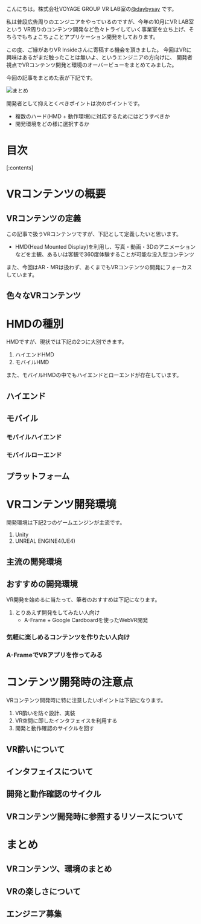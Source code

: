 こんにちは。株式会社VOYAGE GROUP VR LAB室の[@daybysay](https://twitter.com/daybysay) です。

私は普段広告周りのエンジニアをやっているのですが、今年の10月にVR LAB室という
VR周りのコンテンツ開発など色々トライしていく事業室を立ち上げ、そちらでもちょこちょことアプリケーション開発をしております。

この度、ご縁がありVR Insideさんに寄稿する機会を頂きました。
今回はVRに興味はあるがまだ触ったことは無いよ、というエンジニアの方向けに、
開発者視点でVRコンテンツ開発と環境のオーバービューをまとめてみました。

今回の記事をまとめた表が下記です。

![まとめ](./図.png)

開発者として抑えとくべきポイントは次のポイントです。

* 複数のハード(HMD + 動作環境)に対応するためにはどうすべきか
* 開発環境をどの様に選択するか

# 目次

[:contents]

# VRコンテンツの概要

## VRコンテンツの定義
この記事で扱うVRコンテンツですが、下記として定義したいと思います。

* HMD(Head Mounted Display)を利用し、写真・動画・3Dのアニメーションなどを主観、あるいは客観で360度体験することが可能な没入型コンテンツ

また、今回はAR・MRは扱わず、あくまでもVRコンテンツの開発にフォーカスしています。

## 色々なVRコンテンツ

# HMDの種別
HMDですが、現状では下記の2つに大別できます。

1. ハイエンドHMD
1. モバイルHMD

また、モバイルHMDの中でもハイエンドとローエンドが存在しています。

## ハイエンド

## モバイル

### モバイルハイエンド

### モバイルローエンド

## プラットフォーム

# VRコンテンツ開発環境
開発環境は下記2つのゲームエンジンが主流です。

1. Unity
1. UNREAL ENGINE4(UE4)

## 主流の開発環境

## おすすめの開発環境
VR開発を始めるに当たって、筆者のおすすめは下記になります。

1. とりあえず開発をしてみたい人向け
	* A-Frame + Google Cardboardを使ったWebVR開発

### 気軽に楽しめるコンテンツを作りたい人向け

### A-FrameでVRアプリを作ってみる

# コンテンツ開発時の注意点
VRコンテンツ開発時に特に注意したいポイントは下記になります。

1. VR酔いを防ぐ設計、実装
1. VR空間に即したインタフェイスを利用する
1. 開発と動作確認のサイクルを回す

## VR酔いについて

## インタフェイスについて

## 開発と動作確認のサイクル

## VRコンテンツ開発時に参照するリソースについて

# まとめ

## VRコンテンツ、環境のまとめ

## VRの楽しさについて

## エンジニア募集
